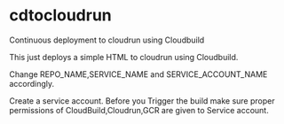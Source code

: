 # cdtocloudrun
Continuous deployment to cloudrun using Cloudbuild

This just deploys a simple HTML to cloudrun using Cloudbuild.

Change REPO_NAME,SERVICE_NAME and SERVICE_ACCOUNT_NAME accordingly.

Create a service account.
Before you Trigger the build make sure proper permissions of CloudBuild,Cloudrun,GCR are given to Service account.
